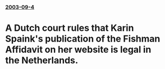 ### [2003-09-4](/news/2003/09/4/index.md)

#  A Dutch court rules that Karin Spaink's publication of the Fishman Affidavit on her website is legal in the Netherlands.



